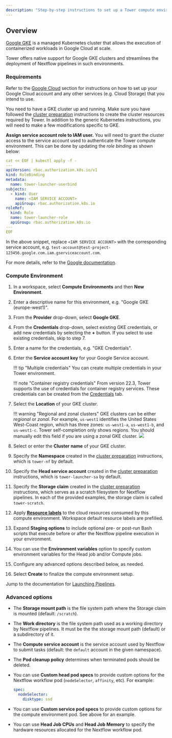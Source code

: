 ```yaml
---
description: "Step-by-step instructions to set up a Tower compute environment for Google GKE cluster"
---
```


## Overview

[Google GKE](https://cloud.google.com/kubernetes-engine) is a managed Kubernetes cluster that allows the execution of containerized workloads in Google Cloud at scale.

Tower offers native support for Google GKE clusters and streamlines the deployment of Nextflow pipelines in such environments.

### Requirements

Refer to the [Google Cloud](../google-cloud/#configure-google-cloud) section for instructions on how to set up your Google Cloud account and any other services (e.g. Cloud Storage) that you intend to use.

You need to have a GKE cluster up and running. Make sure you have followed the [cluster preparation](../k8s/#cluster-preparation) instructions to create the cluster resources required by Tower. In addition to the generic Kubernetes instructions, you will need to make a few modifications specific to GKE.

**Assign service account role to IAM user.** You will need to grant the cluster access to the service account used to authenticate the Tower compute environment. This can be done by updating the _role binding_ as shown below:

```yaml
cat << EOF | kubectl apply -f -
---
apiVersion: rbac.authorization.k8s.io/v1
kind: RoleBinding
metadata:
  name: tower-launcher-userbind
subjects:
  - kind: User
    name: <IAM SERVICE ACCOUNT>
    apiGroup: rbac.authorization.k8s.io
roleRef:
  kind: Role
  name: tower-launcher-role
  apiGroup: rbac.authorization.k8s.io
---
EOF
```

In the above snippet, replace `<IAM SERVICE ACCOUNT>` with the corresponding service account, e.g. `test-account@test-project-123456.google.com.iam.gserviceaccount.com`.

For more details, refer to the [Google documentation](https://cloud.google.com/kubernetes-engine/docs/how-to/role-based-access-control).

### Compute Environment

1. In a workspace, select **Compute Environments** and then **New Environment**.

2. Enter a descriptive name for this environment, e.g. "Google GKE (europe-west1)".

3. From the **Provider** drop-down, select **Google GKE**.

4. From the **Credentials** drop-down, select existing GKE credentials, or add new credentials by selecting the **+** button. If you select to use existing credentials, skip to step 7.

5. Enter a name for the credentials, e.g. "GKE Credentials".

6. Enter the **Service account key** for your Google Service account.

    !!! tip "Multiple credentials"
        You can create multiple credentials in your Tower environment.

    !!! note "Container registry credentials"
        From version 22.3, Tower supports the use of credentials for container registry services. These credentials can be created from the [Credentials](../credentials/overview.md/#container-registry-credentials.md) tab.

7. Select the **Location** of your GKE cluster.

    !!! warning "Regional and zonal clusters"
        GKE clusters can be either _regional_ or _zonal_. For example, `us-west1` identifies the United States West-Coast region, which has three zones: `us-west1-a`, `us-west1-b`, and `us-west1-c`.
        Tower self-completion only shows regions. You should manually edit this field if you are using a zonal GKE cluster.
        ![](_images/gke_regions.png)

8. Select or enter the **Cluster name** of your GKE cluster.

9. Specify the **Namespace** created in the [cluster preparation](#cluster-preparation) instructions, which is `tower-nf` by default.

10. Specify the **Head service account** created in the [cluster preparation](#cluster-preparation) instructions, which is `tower-launcher-sa` by default.

11. Specify the **Storage claim** created in the [cluster preparation](#cluster-preparation) instructions, which serves as a scratch filesystem for Nextflow pipelines. In each of the provided examples, the storage claim is called `tower-scratch`.

12. Apply [**Resource labels**](../resource-labels/overview.md) to the cloud resources consumed by this compute environment. Workspace default resource labels are prefilled. 

13. Expand **Staging options** to include optional pre- or post-run Bash scripts that execute before or after the Nextflow pipeline execution in your environment. 

14. You can use the **Environment variables** option to specify custom environment variables for the Head job and/or Compute jobs.

15. Configure any advanced options described below, as needed.

16. Select **Create** to finalize the compute environment setup.

Jump to the documentation for [Launching Pipelines](../launch/launchpad.md).

### Advanced options

- The **Storage mount path** is the file system path where the Storage claim is mounted (default: `/scratch`).

- The **Work directory** is the file system path used as a working directory by Nextflow pipelines. It must be the the storage mount path (default) or a subdirectory of it.

- The **Compute service account** is the service account used by Nextflow to submit tasks (default: the `default` account in the given namespace).

- The **Pod cleanup policy** determines when terminated pods should be deleted.

- You can use **Custom head pod specs** to provide custom options for the Nextflow workflow pod (`nodeSelector`, `affinity`, etc). For example:

  ```yaml
  spec:
    nodeSelector:
      disktype: ssd
  ```

- You can use **Custom service pod specs** to provide custom options for the compute environment pod. See above for an example.

- You can use **Head Job CPUs** and **Head Job Memory** to specify the hardware resources allocated for the Nextflow workflow pod.
